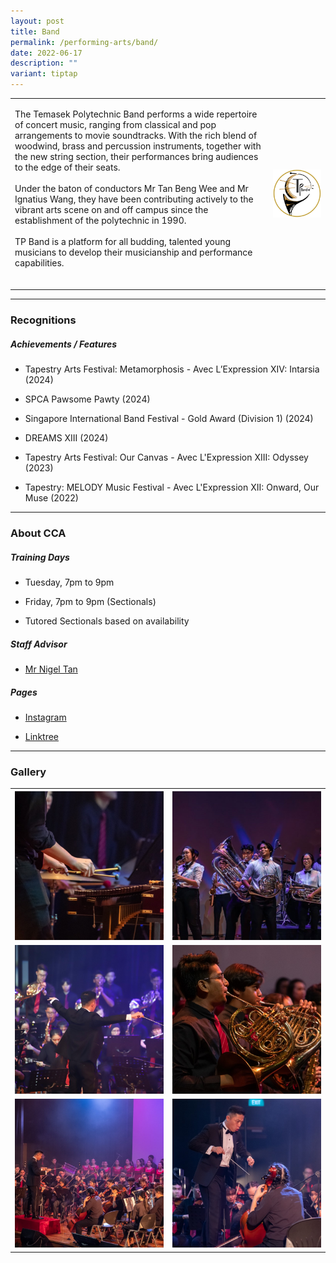 ```yaml
---
layout: post
title: Band
permalink: /performing-arts/band/
date: 2022-06-17
description: ""
variant: tiptap
---
```

<table style="minWidth: 50px">
<colgroup>
<col>
<col>
</colgroup>
<tbody>
<tr>
<td rowspan="1" colspan="1">
<p>The Temasek Polytechnic Band performs a wide repertoire of concert music,
ranging from classical and pop arrangements to movie soundtracks. With
the rich blend of woodwind, brass and percussion instruments, together
with the new string section, their performances bring audiences to the
edge of their seats.
<br>
<br>Under the baton of conductors Mr Tan Beng Wee and Mr Ignatius Wang, they
have been contributing actively to the vibrant arts scene on and off campus
since the establishment of the polytechnic in 1990.
<br>
<br>TP Band is a platform for all budding, talented young musicians to develop
their musicianship and performance capabilities.
<br>
<br>
</p>
</td>
<td rowspan="1" colspan="1">
<div class="isomer-image-wrapper">
<img style="display:block;margin-left:auto;margin-right:auto;" height="auto" width="100%" alt="Band" src="/images/Arts/Band/Band_logo.png">
</div>
</td>
</tr>
</tbody>
</table>
<hr>
<h3>Recognitions</h3>
<h5>Achievements / Features</h5>
<ul data-tight="true" class="tight">
<li>
<p>Tapestry Arts Festival: Metamorphosis - Avec L’Expression XIV: Intarsia
(2024)</p>
</li>
<li>
<p>SPCA Pawsome Pawty (2024)</p>
</li>
<li>
<p>Singapore International Band Festival - Gold Award (Division 1) (2024)</p>
</li>
<li>
<p>DREAMS XIII (2024)</p>
</li>
<li>
<p>Tapestry Arts Festival: Our Canvas - Avec L'Expression XIII: Odyssey (2023)</p>
</li>
<li>
<p>Tapestry: MELODY Music Festival - Avec L'Expression XII: Onward, Our Muse
(2022)</p>
</li>
</ul>
<hr>
<h3>About CCA</h3>
<h5>Training Days</h5>
<ul data-tight="true" class="tight">
<li>
<p>Tuesday, 7pm to 9pm</p>
</li>
<li>
<p>Friday, 7pm to 9pm (Sectionals)</p>
</li>
<li>
<p>Tutored Sectionals based on availability</p>
</li>
</ul>
<h5>Staff Advisor</h5>
<ul data-tight="true" class="tight">
<li>
<p><a href="mailto:nigel_tan@tp.edu.sg" rel="noopener noreferrer nofollow" target="_blank">Mr Nigel Tan</a>
</p>
</li>
</ul>
<h5>Pages</h5>
<ul data-tight="true" class="tight">
<li>
<p><a href="https://www.instagram.com/temasekpolyband" rel="noopener noreferrer nofollow" target="_blank">Instagram</a>
</p>
</li>
<li>
<p><a href="https://linktr.ee/TemasekPolyBand" rel="noopener noreferrer nofollow" target="_blank">Linktree</a>
</p>
</li>
</ul>
<hr>
<h3>Gallery</h3>
<table style="minWidth: 50px">
<colgroup>
<col>
<col>
</colgroup>
<tbody>
<tr>
<th rowspan="1" colspan="1">
<div class="isomer-image-wrapper">
<img style="width: 100%" height="auto" width="100%" alt="" src="/images/Arts/Band/Band_pic_1.jpg">
</div>
</th>
<th rowspan="1" colspan="1">
<div class="isomer-image-wrapper">
<img style="width: 100%" height="auto" width="100%" alt="" src="/images/Arts/Band/Band_pic_2.jpg">
</div>
</th>
</tr>
<tr>
<td rowspan="1" colspan="1">
<div class="isomer-image-wrapper">
<img style="width: 100%" height="auto" width="100%" alt="" src="/images/Arts/Band/Band_pic_3.jpg">
</div>
</td>
<td rowspan="1" colspan="1">
<div class="isomer-image-wrapper">
<img style="width: 100%" height="auto" width="100%" alt="" src="/images/Arts/Band/Band_pic_4.jpg">
</div>
</td>
</tr>
<tr>
<td rowspan="1" colspan="1">
<div class="isomer-image-wrapper">
<img style="width: 100%" height="auto" width="100%" alt="" src="/images/Arts/Band/Band_pic_5.jpg">
</div>
</td>
<td rowspan="1" colspan="1">
<div class="isomer-image-wrapper">
<img style="width: 100%" height="auto" width="100%" alt="" src="/images/Arts/Band/Band_pic_6.jpg">
</div>
</td>
</tr>
</tbody>
</table>
<p></p>